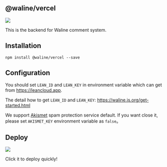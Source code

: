 ## @waline/vercel

![](https://img.shields.io/npm/v/@waline/vercel?color=blue&logo=npm&style=flat-square)

This is the backend for Waline comment system.

## Installation

```
npm install @waline/vercel --save
```

## Configuration

You should set `LEAN_ID` and `LEAN_KEY` in environment variable which can get from <https://leancloud.app>.

The detail how to get `LEAN_ID` and `LEAN_KEY`: <https://waline.js.org/get-started.html>

We support [Akismet](https://akismet.com/) spam protection service default. If you want close it, please set `AKISMET_KEY` environment variable as `false`。

## Deploy

[ ![](https://vercel.com/button) ](https://vercel.com/import/project?template=https://github.com/walinejs/waline/tree/main/example)

Click it to deploy quickly!
